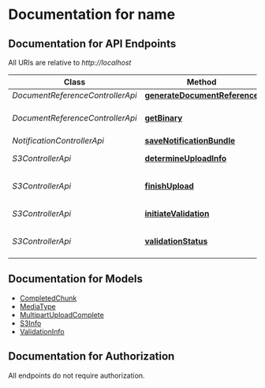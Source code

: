 # Documentation for name

<a name="documentation-for-api-endpoints"></a>
## Documentation for API Endpoints

All URIs are relative to *http://localhost*

| Class | Method | HTTP request | Description |
|------------ | ------------- | ------------- | -------------|
| *DocumentReferenceControllerApi* | [**generateDocumentReference**](Apis/DocumentReferenceControllerApi.md#generatedocumentreference) | **POST** /fhir/DocumentReference |  |
*DocumentReferenceControllerApi* | [**getBinary**](Apis/DocumentReferenceControllerApi.md#getbinary) | **GET** /fhir/DocumentReference/{documentId}/$binary-access-read |  |
| *NotificationControllerApi* | [**saveNotificationBundle**](Apis/NotificationControllerApi.md#savenotificationbundle) | **POST** /fhir/$process-notification-sequence |  |
| *S3ControllerApi* | [**determineUploadInfo**](Apis/S3ControllerApi.md#determineuploadinfo) | **GET** /S3Controller/upload/{documentId}/s3-upload-info |  |
*S3ControllerApi* | [**finishUpload**](Apis/S3ControllerApi.md#finishupload) | **POST** /S3Controller/upload/{documentId}/$finish-upload |  |
*S3ControllerApi* | [**initiateValidation**](Apis/S3ControllerApi.md#initiatevalidation) | **POST** /S3Controller/upload/{documentId}/$validate |  |
*S3ControllerApi* | [**validationStatus**](Apis/S3ControllerApi.md#validationstatus) | **GET** /S3Controller/upload/{documentId}/$validation-status |  |


<a name="documentation-for-models"></a>
## Documentation for Models

 - [CompletedChunk](./Models/CompletedChunk.md)
 - [MediaType](./Models/MediaType.md)
 - [MultipartUploadComplete](./Models/MultipartUploadComplete.md)
 - [S3Info](./Models/S3Info.md)
 - [ValidationInfo](./Models/ValidationInfo.md)


<a name="documentation-for-authorization"></a>
## Documentation for Authorization

All endpoints do not require authorization.
